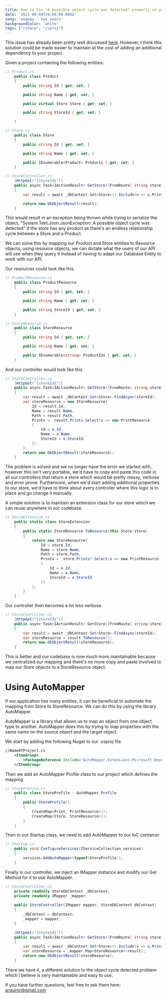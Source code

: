 ```yaml
---
title: How to Fix "A possible object cycle was detected" properly in your .Net project using AutoMapper
date: '2021-09-04T24:00:00.000Z'
song: 'oogway - two years'
backgroundColor: 'white'
tags: ["csharp", "csproj"]
---
```


This issue has already been pretty well discussed [here](https://khalidabuhakmeh.com/ef-core-and-aspnet-core-cycle-issue-and-solution). However, I think this solution could be made easier to maintain at the cost of adding an additional dependency to your project.

Given a project containing the following entities:

```csharp
// Product.cs
    public class Product
    {
        public string Id { get; set; }

        public string Name { get; set; }

       	public virtual Store Store { get; set; }

        public string StoreId { get; set; }

    }

// Store.cs
  	public class Store
    {
        public string Id { get; set; }

        public string Name { get; set; }

        public IEnumerable<Product> Products { get; set; }
    }
```

```csharp
// StoreController.cs
    [HttpGet("{storeId}")]
    public async Task<IActionResult> GetStore([FromRoute] string storeId)
    {
        var result = await _dbContext.Set<Store>().Include(x => x.Prints).FirstAsync(x => x.Id == storeId);

        return new OkObjectResult(result);
    }
```

This would result in an exception being thrown while trying to serialize the object, "System.Text.Json.JsonException: A possible object cycle was detected" if the store has any product
 as there's an endless relationship cycle between a Store and a Product.

 We can solve this by mapping our Product and Store entities to Resource objects, using resource objects, we can dictate
 what the users of our API will see when they query it instead of having to adapt our Database Entity to work with our API.

 Our resources could look like this.
```csharp
// ProductResource.cs
    public class ProductResource
    {
        public string Id { get; set; }

        public string Name { get; set; }

        public string StoreId { get; set; }
    }

// StoreResource.cs
  	public class StoreResource
    {
        public string Id { get; set; }

        public string Name { get; set; }

        public IEnumerable<string> ProductIds { get; set; }
    }
```

And our controller would look like this

```csharp
// StoreController.cs
    [HttpGet("{storeId}")]
    public async Task<IActionResult> GetStore([FromRoute] string storeId)
    {
        var result = await _dbContext.Set<Store>.FindAsync(storeId);
        var storeResource = new StoreResource{
            Id = result.Id,
            Name = result.Name,
            Path = result.Path,
            Prints =  result.Prints.Select(x => new PrintResource
            {
                Id = x.Id,
                Name = x.Name,
                StoreId = x.StoreId
            })
        };
        return new OkObjectResult(storeResource);
    }
```

The problem is solved and we no longer have the error we started with, however this isn't very portable, we'd have to copy and paste this
code in all our controllers that return a store which would be pretty messy, verbose and error prone. Furthermore, when we'd start adding 
additional properties to our store, we'd have to think about every controller where this logic is in place and go change it manually.

A simple solution is to maintain an extension class for our store which we can reuse anywhere in our codebase.

```csharp
// StoreExtension.cs
    public static class StoreExtension
    {
        public static StoreResource ToResource(this Store store)
        {
            return new StoreResource{
                Id = store.Id,
                Name = store.Name,
                Path = store.Path,
                Prints =  store.Prints?.Select(x => new PrintResource
                {
                    Id = x.Id,
                    Name = x.Name,
                    StoreId = x.StoreId
                })
            };
        }
    }
```

Our controller then becomes a lot less verbose. 

```csharp
// StoreController.cs
    [HttpGet("{storeId}")]
    public async Task<IActionResult> GetStore([FromRoute] string storeId)
    {
        var result = await _dbContext.Set<Store>.FindAsync(storeId);
        var storeResource = result.ToResource();
        return new OkObjectResult(storeResource);
    }
```

This is better and our codebase is now much more maintainable because we centralized our mapping and there's no more copy and paste involved
to map our Store objects to a StoreResource object. 

# Using AutoMapper

If our application has many entities, it can be beneficial to automate the mapping from Store to StoreResource. We can do this by
using the library AutoMapper.

AutoMapper is a library that allows us to map an object from one object type to another. AutoMapper does this by trying to map properties
with the same name on the source object and the target object.

We start by adding the following Nuget to our .csproj file
``` xml
//NameOfProject.cs
    <ItemGroup>
        <PackageReference Include="AutoMapper.Extensions.Microsoft.DependencyInjection" Version="8.1.1" />
    </ItemGroup>        
```

Then we add an AutoMapper Profile class to our project which defines the mapping 

```csharp
// StoreProfile.cs
    public class StoreProfile : AutoMapper.Profile
    {
        public StoreProfile()
        {
            CreateMap<Print, PrintResource>();
            CreateMap<Store, StoreResource>();
        }
    }
```

Then in our Startup class, we need to add AutoMapper to our IoC container
  
```csharp
// Startup.cs
    public void ConfigureServices(IServiceCollection services)
    {
        services.AddAutoMapper(typeof(StoreProfile));
    }
```

Finally in our controller, we inject an IMapper instance and modify our Get Method for it to use AutoMapper.

```csharp
// StoreController.cs
    private readonly StoreDbContext _dbContext;
    private readonly IMapper _mapper;
    
    public StoreController(IMapper mapper, StoreDbContext dbContext)
    {
        _dbContext = dbContext;
        _mapper = mapper;
    }

    [HttpGet("{storeId}")]
    public async Task<IActionResult> GetStore([FromRoute] string storeId)
    {
        var result = await _dbContext.Set<Store>().Include(x => x.Prints).FirstAsync(x => x.Id == storeId);
        var storeResource = _mapper.Map<StoreResource>(result);
        return new OkObjectResult(storeResource);
    }
```

There we have it, a different solution to the object cycle detected problem which I believe is very maintainable and easy
to use.

If you have further questions, feel free to ask them here: [arguinjr@gmail.com](mailto:arguinjr@gmail.com?subject=Object%20Cycle%20Detected)
